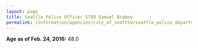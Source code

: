 ```yaml
---
layout: page
title: Seattle Police Officer 5780 Samuel Braboy
permalink: /information/agencies/city_of_seattle/seattle_police_department/copbook/5780/
---
```


**Age as of Feb. 24, 2016:** 48.0
